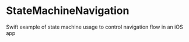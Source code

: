 # StateMachineNavigation
Swift example of state machine usage to control navigation flow in an iOS app
